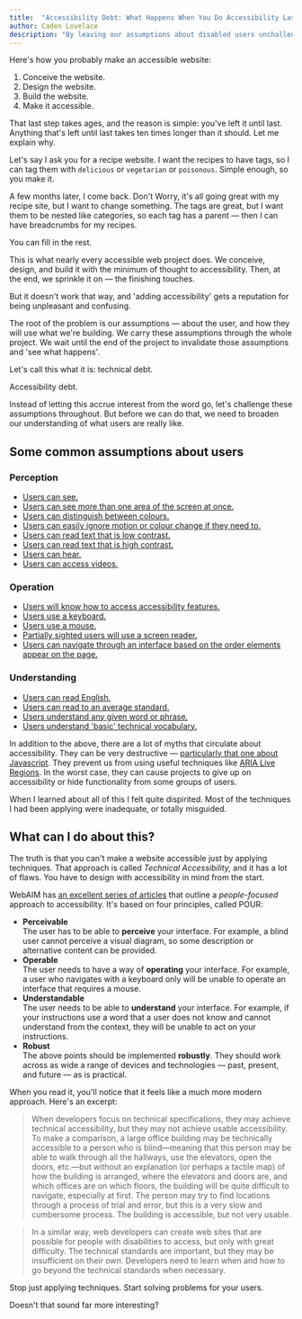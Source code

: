 ```yaml
---
title:  "Accessibility Debt: What Happens When You Do Accessibility Last"
author: Caden Lovelace
description: "By leaving our assumptions about disabled users unchallenged until the end of a project, we don't only do a bad job, we also create technical debt."
---
```


Here's how you probably make an accessible website:

1. Conceive the website.
2. Design the website.
3. Build the website.
4. Make it accessible.

That last step takes ages, and the reason is simple: you've left it until last. Anything that's left until last takes ten times longer than it should. Let me explain why.

Let's say I ask you for a recipe website. I want the recipes to have tags, so I can tag them with `delicious` or `vegetarian` or `poisonous`. Simple enough, so you make it.

A few months later, I come back. Don't Worry, it's all going great with my recipe site, but I want to change something. The tags are great, but I want them to be nested like categories, so each tag has a parent — then I can have breadcrumbs for my recipes.

You can fill in the rest.

This is what nearly every accessible web project does. We conceive, design, and build it with the minimum of thought to accessibility. Then, at the end, we sprinkle it on — the finishing touches.

But it doesn't work that way, and 'adding accessibility' gets a reputation for being unpleasant and confusing.

The root of the problem is our assumptions — about the user, and how they will use what we're building. We carry these assumptions through the whole project. We wait until the end of the project to invalidate those assumptions and 'see what happens'.

Let's call this what it is: technical debt.

Accessibility debt.

Instead of letting this accrue interest from the word go, let's challenge these assumptions throughout. But before we can do that, we need to broaden our understanding of what users are really like.

## Some common assumptions about users

### Perception

* [Users can see.](http://webaim.org/articles/visual/)
* [Users can see more than one area of the screen at once.](https://www.youtube.com/watch?v=4ZRVDgeMpXc)
* [Users can distinguish between colours.](http://24ways.org/2012/colour-accessibility/)
* [Users can easily ignore motion or colour change if they need to.](https://www.webaccessibility.com/best_practices.php?technology_platform_id=11)
* [Users can read text that is low contrast.](http://www.w3.org/WAI/EO/Drafts/eval/checks#contrast)
* [Users can read text that is high contrast.](http://www.w3.org/WAI/EO/Drafts/eval/checks#contrast)
* [Users can hear.](http://webaim.org/articles/auditory/)
* [Users can access videos.](https://www.youtube.com/watch?v=yx7hdQqf8lE&t=363)

### Operation

* [Users will know how to access accessibility features.](http://webaim.org/projects/screenreadersurvey4/#landmarks)
* [Users use a keyboard.](https://www.youtube.com/watch?v=kJKQmTumFP0)
* [Users use a mouse.](https://www.youtube.com/watch?v=rl3D8alghog)
* [Partially sighted users will use a screen reader.](http://joeclark.org/appearances/atmedia2005/atmedia-NOTES-2.html#li-75)
* [Users can navigate through an interface based on the order elements appear on the page.](http://www.w3.org/TR/WCAG20-TECHS/C27.html)

### Understanding

* [Users can read English.](http://bbc.co.uk/news/uk-21259401)
* [Users can read to an average standard.](http://www.literacytrust.org.uk/adult_literacy/illiterate_adults_in_england)
* [Users understand any given word or phrase.](http://www.w3.org/TR/UNDERSTANDING-WCAG20/meaning-idioms.html)
* [Users understand 'basic' technical vocabulary.](https://www.youtube.com/watch?v=o4MwTvtyrUQ)

In addition to the above, there are a lot of myths that circulate about accessibility. They can be very destructive — [particularly that one about Javascript](http://webaim.org/projects/screenreadersurvey5/#javascript). They prevent us from using useful techniques like [ARIA Live Regions](https://developer.mozilla.org/en-US/docs/Web/Accessibility/ARIA/ARIA_Live_Regions). In the worst case, they can cause projects to give up on accessibility or hide functionality from some groups of users.

When I learned about all of this I felt quite dispirited. Most of the techniques I had been applying were inadequate, or totally misguided.

## What can I do about this?

The truth is that you can't make a website accessible just by applying techniques. That approach is called _Technical Accessibility,_ and it has a lot of flaws. You have to design with accessibility in mind from the start.

WebAIM has [an excellent series of articles](http://webaim.org/articles/pour/) that outline a _people-focused_ approach to accessibility. It's based on four principles, called POUR:

* __Perceivable__  
  The user has to be able to __perceive__ your interface. For example, a blind user cannot perceive a visual diagram, so some description or alternative content can be provided.
* __Operable__  
  The user needs to have a way of __operating__ your interface. For example, a user who navigates with a keyboard only will be unable to operate an interface that requires a mouse.
* __Understandable__  
  The user needs to be able to __understand__ your interface. For example, if your instructions use a word that a user does not know and cannot understand from the context, they will be unable to act on your instructions.
* __Robust__  
  The above points should be implemented __robustly__. They should work across as wide a range of devices and technologies — past, present, and future — as is practical.

When you read it, you'll notice that it feels like a much more modern approach. Here's an excerpt:

> When developers focus on technical specifications, they may achieve technical accessibility, but they may not achieve usable accessibility. To make a comparison, a large office building may be technically accessible to a person who is blind—meaning that this person may be able to walk through all the hallways, use the elevators, open the doors, etc.—but without an explanation (or perhaps a tactile map) of how the building is arranged, where the elevators and doors are, and which offices are on which floors, the building will be quite difficult to navigate, especially at first. The person may try to find locations through a process of trial and error, but this is a very slow and cumbersome process. The building is accessible, but not very usable.

> In a similar way, web developers can create web sites that are possible for people with disabilities to access, but only with great difficulty. The technical standards are important, but they may be insufficient on their own. Developers need to learn when and how to go beyond the technical standards when necessary.

Stop just applying techniques. Start solving problems for your users.

Doesn't that sound far more interesting?
